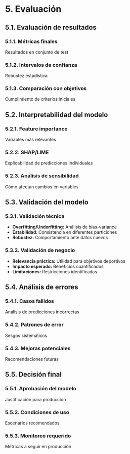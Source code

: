 # 5. Evaluación

## 5.1. Evaluación de resultados

### 5.1.1. Métricas finales
Resultados en conjunto de test

### 5.1.2. Intervalos de confianza
Robustez estadística

### 5.1.3. Comparación con objetivos
Cumplimiento de criterios iniciales

## 5.2. Interpretabilidad del modelo

### 5.2.1. Feature importance
Variables más relevantes

### 5.2.2. SHAP/LIME
Explicabilidad de predicciones individuales

### 5.2.3. Análisis de sensibilidad
Cómo afectan cambios en variables

## 5.3. Validación del modelo

### 5.3.1. Validación técnica
- **Overfitting/Underfitting:** Análisis de bias-variance
- **Estabilidad:** Consistencia en diferentes particiones
- **Robustez:** Comportamiento ante datos nuevos

### 5.3.2. Validación de negocio
- **Relevancia práctica:** Utilidad para objetivos deportivos
- **Impacto esperado:** Beneficios cuantificados
- **Limitaciones:** Restricciones identificadas

## 5.4. Análisis de errores

### 5.4.1. Casos fallidos
Análisis de predicciones incorrectas

### 5.4.2. Patrones de error
Sesgos sistemáticos

### 5.4.3. Mejoras potenciales
Recomendaciones futuras

## 5.5. Decisión final

### 5.5.1. Aprobación del modelo
Justificación para producción

### 5.5.2. Condiciones de uso
Escenarios recomendados

### 5.5.3. Monitoreo requerido
Métricas a seguir en producción